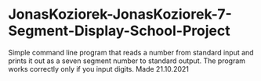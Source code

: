 # JonasKoziorek-JonasKoziorek-7-Segment-Display-School-Project

Simple command line program that reads a number from standard input and prints it out as a seven segment number to standard output. The program works correctly only if you input digits.
Made 21.10.2021
